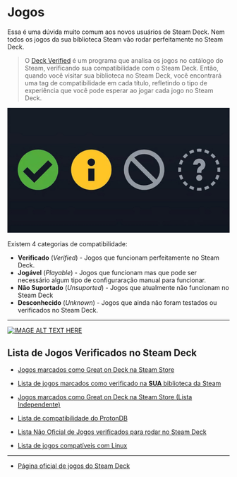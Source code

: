 # Jogos

Essa é uma dúvida muito comum aos novos usuários de Steam Deck. Nem todos os jogos da sua biblioteca Steam vão rodar perfeitamente no Steam Deck. 


> O [Deck Verified](https://www.steamdeck.com/en/verified) é um programa que analisa os jogos no catálogo do Steam, verificando sua compatibilidade com o Steam Deck. Então, quando você visitar sua biblioteca no Steam Deck, você encontrará uma tag de compatibilidade em cada título, refletindo o tipo de experiência que você pode esperar ao jogar cada jogo no Steam Deck.

![Categorias de Compatibilidade de Jogos](steamdeck-compatibility-categories.jpg)

Existem 4 categorias de compatibilidade:

- **Verificado** (_Verified_) - Jogos que funcionam perfeitamente no Steam Deck.
- **Jogável** (_Playable_) - Jogos que funcionam mas que pode ser necessário algum tipo de configuraração manual para funcionar.
- **Não Suportado** (_Unsuported_) - Jogos que atualmente não funcionam no Steam Deck
- **Desconhecido** (_Unknown_) - Jogos que ainda não foram testados ou verificados no Steam Deck.

----
[![IMAGE ALT TEXT HERE](https://img.youtube.com/vi/_OAqvtlgfGA/0.jpg)](https://www.youtube.com/watch?v=_OAqvtlgfGA)


## Lista de Jogos Verificados no Steam Deck

- [Jogos marcados como Great on Deck na Steam Store](https://store.steampowered.com/greatondeck)
- [Lista de jogos marcados como verificado na **SUA** biblioteca da Steam](https://store.steampowered.com/steamdeck/mygames)

- [Jogos marcados como Great on Deck na Steam Store (Lista Independente)](https://store.steampowered.com/curator/42167844-Great-on-Deck/) 

- [Lista de compatibilidade do ProtonDB](https://www.protondb.com/)
- [ Lista Não Oficial de Jogos verificados para rodar no Steam Deck](https://greatondeck.net/)
- [Lista de jogos compatíveis com Linux](https://www.gamingonlinux.com/)


------------
- [Página oficial de jogos do Steam Deck](https://www.steamdeck.com/pt/games)
